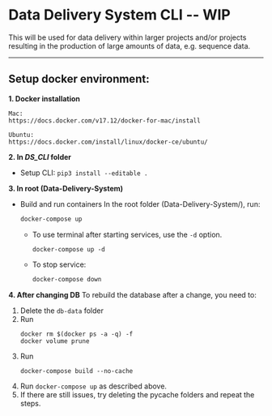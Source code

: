 # Data Delivery System CLI -- **WIP**
This will be used for data delivery within larger projects
and/or projects resulting in the production of large amounts of data, e.g. sequence data.

---
## Setup docker environment:

**1. Docker installation**

	Mac:
	https://docs.docker.com/v17.12/docker-for-mac/install

	Ubuntu:
	https://docs.docker.com/install/linux/docker-ce/ubuntu/

**2. In _DS_CLI_ folder**
* Setup CLI: `pip3 install --editable .`

**3. In root (Data-Delivery-System)** 
* Build and run containers
	In the root folder (Data-Delivery-System/), run: 
	```bash
	docker-compose up
	```

	* To use terminal after starting services, use the `-d` option.

		```
		docker-compose up -d 
		```

	* To stop service: 
		```bash 
		docker-compose down
		```

**4. After changing DB**
To rebuild the database after a change, you need to: 
1. Delete the `db-data` folder
2. Run 
	```
	docker rm $(docker ps -a -q) -f
	docker volume prune
	```
3. Run 
	```
	docker-compose build --no-cache
	```
4. Run `docker-compose up` as described above.
5. If there are still issues, try deleting the pycache folders and repeat the steps. 
